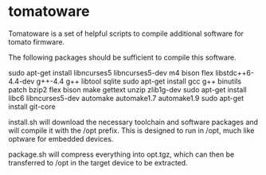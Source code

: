 tomatoware
==========

Tomatoware is a set of helpful scripts to compile additional software for tomato firmware.

The following packages should be sufficient to compile this software.

sudo apt-get install libncurses5 libncurses5-dev m4 bison flex libstdc++6-4.4-dev g++-4.4 g++ libtool sqlite
sudo apt-get install gcc g++ binutils patch bzip2 flex bison make gettext unzip zlib1g-dev
sudo apt-get install libc6 libncurses5-dev  automake automake1.7 automake1.9
sudo apt-get install git-core

install.sh will download the necessary toolchain and software packages and will compile it with the /opt prefix.  This is designed to run in /opt, much like optware for embedded devices.

package.sh will compress everything into opt.tgz, which can then be transferred to /opt in the target device to be extracted.
